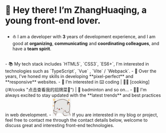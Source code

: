# 👋 Hey there! I’m ZhangHuaqing, a young front-end lover.

- ⛵ I am a developer with **3** years of development experience, and I am good at **organizing**, **communicating** and **coordinating colleagues**, and have a **team spirit**.
<br />
- 📚 My tech stack includes `HTML5`, `CSS3`, `ES6+`,&nbsp;I'm interested in technologies such as `TypeScript`, `Vue` , `Vite` / `Webpack`.
- 🌱 Over the years, I've honed my skills in developing **pixel-perfect** and **responsive** websites.
- 👀 I’m interested in ⌨️ coding | 🧑‍🍳 [cooking](/#/cooks "点击查看我的招牌菜👀") | 🏸 badminton and so on...
- 🙇🏻 I'm always excited to stay updated with the **latest trends** and best practices in web development.
- <img src="../public/expect.png" width="60"/> If you are interested in my blog or project, feel free to contact me through the contact details below, welcome to discuss great and interesting front-end technologies.
